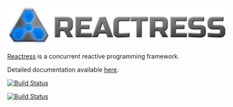 <img src='reactress-title-96.png'></img>

[Reactress](www.storm-enroute.com/reactress) is a concurrent reactive programming framework.

Detailed documentation available [here](www.storm-enroute.com/reactress/learn).


[![Build Status](https://travis-ci.org/storm-enroute/reactress.svg?branch=master)](https://travis-ci.org/storm-enroute/reactress)

[![Build Status](https://ci.storm-enroute.com:8080/buildStatus/icon?job=public-reactress)](https://ci.storm-enroute.com:8080/job/public-reactress/)


